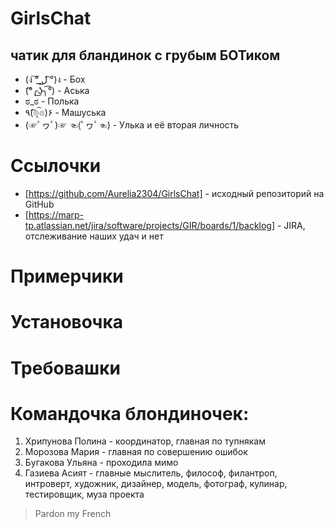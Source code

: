 # GirlsChat
## чатик для бландинок с грубым БОТиком

* (ง ͠° ͟ل͜ ͡°)ง - Бох 
* (͡°╭͜ʖ╮͡°) - Аська
* ಠ_ಠ - Полька
* ٩(͡๏̯͡๏)۶ - Машуська
* (☞ﾟヮﾟ)☞ ☜(ﾟヮﾟ☜) - Улька и её вторая личность

# Ссылочки
* [https://github.com/Aurelia2304/GirlsChat] - исходный репозиторий на GitHub
* [https://marp-tp.atlassian.net/jira/software/projects/GIR/boards/1/backlog] - JIRA, отслеживание наших удач и нет

# Примерчики

# Установочка

# Требовашки

# Командочка блондиночек:
1. Хрипунова Полина - координатор, главная по тупнякам
2. Морозова Мария - главная по совершению ошибок
3. Бугакова Ульяна - проходила мимо
4. Газиева Асият - главные мыслитель, философ, филантроп, интроверт, художник, дизайнер, модель, фотограф, кулинар, тестировщик, муза проекта

> Pardon my French
